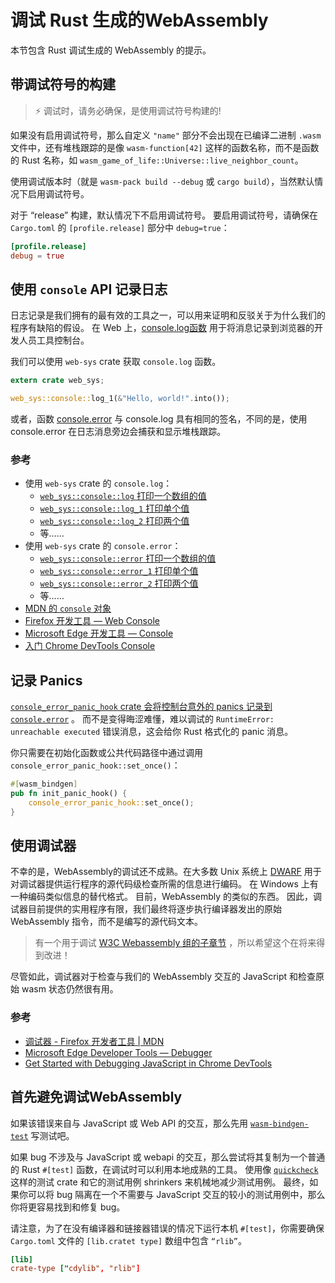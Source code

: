 # 调试 Rust 生成的WebAssembly

本节包含 Rust 调试生成的 WebAssembly 的提示。

## 带调试符号的构建

> ⚡ 调试时，请务必确保，是使用调试符号构建的!

如果没有启用调试符号，那么自定义 `"name"` 部分不会出现在已编译二进制 `.wasm` 文件中，还有堆栈跟踪的是像 `wasm-function[42]` 这样的函数名称，而不是函数的 Rust 名称，如 `wasm_game_of_life::Universe::live_neighbor_count`。

使用调试版本时（就是 `wasm-pack build --debug` 或 `cargo build`），当然默认情况下启用调试符号。

对于 “release” 构建，默认情况下不启用调试符号。
要启用调试符号，请确保在 `Cargo.toml` 的 `[profile.release]` 部分中 `debug=true`：

```toml
[profile.release]
debug = true
```


## 使用 `console` API 记录日志

日志记录是我们拥有的最有效的工具之一，可以用来证明和反驳关于为什么我们的程序有缺陷的假设。
在 Web 上，[console.log函数](https://developer.mozilla.org/zh-CN/docs/Web/API/Console/log) 用于将消息记录到浏览器的开发人员工具控制台。

我们可以使用 `web-sys` crate 获取 `console.log` 函数。

```rust
extern crate web_sys;

web_sys::console::log_1(&"Hello, world!".into());
```

或者，函数 [console.error](https://developer.mozilla.org/zh-CN/docs/Web/API/Console/error) 与 console.log 具有相同的签名，不同的是，使用 console.error 在日志消息旁边会捕获和显示堆栈跟踪。

### 参考

- 使用 `web-sys` crate 的 `console.log`：
    - [`web_sys::console::log` 打印一个数组的值](https://rustwasm.github.io/wasm-bindgen/api/web_sys/console/fn.log.html)
    - [`web_sys::console::log_1` 打印单个值](https://rustwasm.github.io/wasm-bindgen/api/web_sys/console/fn.log_1.html)
    - [`web_sys::console::log_2` 打印两个值](https://rustwasm.github.io/wasm-bindgen/api/web_sys/console/fn.log_2.html)
    - 等……
- 使用 `web-sys` crate 的 `console.error`：
    - [`web_sys::console::error` 打印一个数组的值](https://rustwasm.github.io/wasm-bindgen/api/web_sys/console/fn.error.html)
    - [`web_sys::console::error_1` 打印单个值](https://rustwasm.github.io/wasm-bindgen/api/web_sys/console/fn.error_1.html)
    - [`web_sys::console::error_2` 打印两个值](https://rustwasm.github.io/wasm-bindgen/api/web_sys/console/fn.error_2.html)
    - 等……
- [MDN 的 `console` 对象](https://developer.mozilla.org/en-US/docs/Web/API/Console)
- [Firefox 开发工具 — Web Console](https://developer.mozilla.org/en-US/docs/Tools/Web_Console)
- [Microsoft Edge 开发工具 — Console](https://docs.microsoft.com/en-us/microsoft-edge/devtools-guide/console)
- [入门 Chrome DevTools Console](https://developers.google.com/web/tools/chrome-devtools/console/get-started)

## 记录 Panics

[`console_error_panic_hook` crate 会将控制台意外的 panics 记录到 `console.error`](https://github.com/rustwasm/console_error_panic_hook) 。
而不是变得晦涩难懂，难以调试的 `RuntimeError: unreachable executed` 错误消息，这会给你 Rust 格式化的 panic 消息。

你只需要在初始化函数或公共代码路径中通过调用 `console_error_panic_hook::set_once()`：

```rust
#[wasm_bindgen]
pub fn init_panic_hook() {
    console_error_panic_hook::set_once();
}
```

## 使用调试器

不幸的是，WebAssembly的调试还不成熟。在大多数 Unix 系统上
[DWARF](http://dwarfstd.org) 用于对调试器提供运行程序的源代码级检查所需的信息进行编码。
在 Windows 上有一种编码类似信息的替代格式。
目前，WebAssembly 的类似的东西。
因此，调试器目前提供的实用程序有限，我们最终将逐步执行编译器发出的原始 WebAssembly 指令，而不是编写的源代码文本。

> 有一个用于调试 [W3C Webassembly 组的子章节](https://github.com/WebAssembly/debugging) ，所以希望这个在将来得到改进！

尽管如此，调试器对于检查与我们的 WebAssembly 交互的 JavaScript 和检查原始 wasm 状态仍然很有用。


### 参考

- [调试器 - Firefox 开发者工具 | MDN](https://developer.mozilla.org/zh-CN/docs/Tools/Debugger)
- [Microsoft Edge Developer Tools — Debugger](https://docs.microsoft.com/en-us/archive/microsoft-edge/legacy/developer/)
- [Get Started with Debugging JavaScript in Chrome DevTools](https://developer.chrome.com/docs/devtools/javascript/)



## 首先避免调试WebAssembly

如果该错误来自与 JavaScript 或 Web API 的交互，那么先用 [`wasm-bindgen-test`](https://rustwasm.github.io/wasm-bindgen/wasm-bindgen-test/index.html) 写测试吧。

如果 bug 不涉及与 JavaScript 或 webapi 的交互，那么尝试将其复制为一个普通的 Rust `#[test]` 函数，在调试时可以利用本地成熟的工具。
使用像 [`quickcheck`](https://crates.io/crates/quickcheck) 这样的测试 crate 和它的测试用例 shrinkers 来机械地减少测试用例。
最终，如果你可以将 bug 隔离在一个不需要与 JavaScript 交互的较小的测试用例中，那么你将更容易找到和修复 bug。

请注意，为了在没有编译器和链接器错误的情况下运行本机 `#[test]`，你需要确保 `Cargo.toml` 文件的 `[lib.cratet type]` 数组中包含 `“rlib”`。

```toml
[lib]
crate-type ["cdylib", "rlib"]
```
